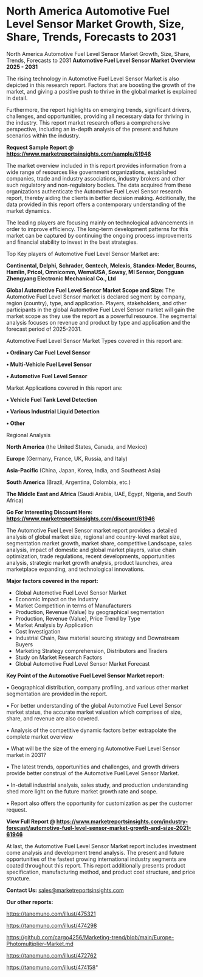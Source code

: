 # North America Automotive Fuel Level Sensor Market Growth, Size, Share, Trends, Forecasts to 2031
North America Automotive Fuel Level Sensor Market Growth, Size, Share, Trends, Forecasts to 2031
<Strong> Automotive Fuel Level Sensor Market Overview 2025 - 2031</strong>

The rising technology in Automotive Fuel Level Sensor Market is also depicted in this research report. Factors that are boosting the growth of the market, and giving a positive push to thrive in the global market is explained in detail.

Furthermore, the report highlights on emerging trends, significant drivers, challenges, and opportunities, providing all necessary data for thriving in the industry. This report market research offers a comprehensive perspective, including an in-depth analysis of the present and future scenarios within the industry.

<strong>Request Sample Report @ <a href=https://www.marketreportsinsights.com/sample/61946>https://www.marketreportsinsights.com/sample/61946</a></strong>

The market overview included in this report provides information from a wide range of resources like government organizations, established companies, trade and industry associations, industry brokers and other such regulatory and non-regulatory bodies. The data acquired from these organizations authenticate the Automotive Fuel Level Sensor research report, thereby aiding the clients in better decision making. Additionally, the data provided in this report offers a contemporary understanding of the market dynamics.

The leading players are focusing mainly on technological advancements in order to improve efficiency. The long-term development patterns for this market can be captured by continuing the ongoing process improvements and financial stability to invest in the best strategies.

Top Key players of Automotive Fuel Level Sensor Market are:

<strong>Continental, Delphi, Schrader, Gentech, Melexis, Standex-Meder, Bourns, Hamlin, Pricol, Omnicomm, WemaUSA, Soway, MI Sensor, Dongguan Zhengyang Electronic Mechanical Co., Ltd</strong>

<strong><b>Global Automotive Fuel Level Sensor Market Scope and Size:</b></strong>
The Automotive Fuel Level Sensor market is declared segment by company, region (country), type, and application. Players, stakeholders, and other participants in the global Automotive Fuel Level Sensor market will gain the market scope as they use the report as a powerful resource. The segmental analysis focuses on revenue and product by type and application and the forecast period of 2025-2031.

Automotive Fuel Level Sensor Market Types covered in this report are:

<strong>• Ordinary Car Fuel Level Sensor

• Multi-Vehicle Fuel Level Sensor

• Automotive Fuel Level Sensor</strong>

Market Applications covered in this report are:

<strong>• Vehicle Fuel Tank Level Detection

• Various Industrial Liquid Detection

• Other</strong> 

Regional Analysis

<strong>North America</strong> (the United States, Canada, and Mexico)

<strong>Europe</strong> (Germany, France, UK, Russia, and Italy)

<strong>Asia-Pacific</strong> (China, Japan, Korea, India, and Southeast Asia)

<strong>South America</strong> (Brazil, Argentina, Colombia, etc.)

<strong>The Middle East and Africa</strong> (Saudi Arabia, UAE, Egypt, Nigeria, and South Africa)

<strong>Go For Interesting Discount Here: <a href=https://www.marketreportsinsights.com/discount/61946>https://www.marketreportsinsights.com/discount/61946</a></strong>

The Automotive Fuel Level Sensor market report provides a detailed analysis of global market size, regional and country-level market size, segmentation market growth, market share, competitive Landscape, sales analysis, impact of domestic and global market players, value chain optimization, trade regulations, recent developments, opportunities analysis, strategic market growth analysis, product launches, area marketplace expanding, and technological innovations.

<strong><b>Major factors covered in the report:</b></strong>
<ul>
  <li>Global Automotive Fuel Level Sensor Market </li>
  <li>Economic Impact on the Industry</li>
  <li>Market Competition in terms of Manufacturers</li>
  <li>Production, Revenue (Value) by geographical segmentation</li>
  <li>Production, Revenue (Value), Price Trend by Type</li>
  <li>Market Analysis by Application</li>
  <li>Cost Investigation</li>
  <li>Industrial Chain, Raw material sourcing strategy and Downstream Buyers</li>
  <li>Marketing Strategy comprehension, Distributors and Traders</li>
  <li>Study on Market Research Factors</li>
  <li>Global Automotive Fuel Level Sensor Market Forecast</li>
</ul>

<strong><b>Key Point of the Automotive Fuel Level Sensor Market report:</b></strong>

• Geographical distribution, company profiling, and various other market segmentation are provided in the report.

• For better understanding of the global Automotive Fuel Level Sensor market status, the accurate market valuation which comprises of size, share, and revenue are also covered.

• Analysis of the competitive dynamic factors better extrapolate the complete market overview

• What will be the size of the emerging Automotive Fuel Level Sensor market in 2031?

• The latest trends, opportunities and challenges, and growth drivers provide better construal of the Automotive Fuel Level Sensor Market.

• In-detail industrial analysis, sales study, and production understanding shed more light on the future market growth rate and scope.

• Report also offers the opportunity for customization as per the customer request.

<strong><b>View Full Report @ <a href=https://www.marketreportsinsights.com/industry-forecast/automotive-fuel-level-sensor-market-growth-and-size-2021-61946>https://www.marketreportsinsights.com/industry-forecast/automotive-fuel-level-sensor-market-growth-and-size-2021-61946</a></b></strong>


At last, the Automotive Fuel Level Sensor Market report includes investment come analysis and development trend analysis. The present and future opportunities of the fastest growing international industry segments are coated throughout this report. This report additionally presents product specification, manufacturing method, and product cost structure, and price structure.

<strong>Contact Us:</strong>
sales@marketreportsinsights.com

<strong>Our other reports:</strong>

<a href=https://tanomuno.com/illust/475321>https://tanomuno.com/illust/475321</a>

<a href=https://tanomuno.com/illust/474298>https://tanomuno.com/illust/474298</a>

<a href=https://github.com/cargo4256/Marketing-trend/blob/main/Europe-Photomultiplier-Market.md>https://github.com/cargo4256/Marketing-trend/blob/main/Europe-Photomultiplier-Market.md</a>

<a href=https://tanomuno.com/illust/472762>https://tanomuno.com/illust/472762</a>

<a href=https://tanomuno.com/illust/474158>https://tanomuno.com/illust/474158</a>"
